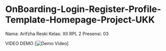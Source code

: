 # OnBoarding-Login-Register-Profile-Template-Homepage-Project-UKK

Nama: Arifzha Reski
Kelas: XII RPL 2
Presensi: 03

VIDEO DEMO
[![Demo Video]([https://img.youtube.com/vi/abcd1234/maxresdefault.jpg](https://github.com/zhareskii/OnBoarding-Login-Register-Profile-Template-Homepage-Project-UKK/issues/1#issue-3357979422))]
